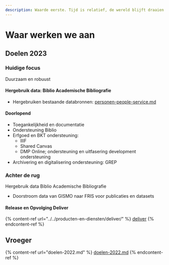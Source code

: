 ```yaml
---
description: Waarde eerste. Tijd is relatief, de wereld blijft draaien.
---
```


# Waar werken we aan

## Doelen 2023

### Huidige focus

Duurzaam en robuust

#### Hergebruik data: Biblio Academische Bibliografie

* Hergebruiken bestaande databronnen: [personen-people-service.md](../../technologie-en-ondersteunende-tooling/personen-people-service.md "mention")

#### Doorlopend

* Toegankelijkheid en documentatie
* Ondersteuning Biblio
* Erfgoed en BKT ondersteuning:
  * IIIF
  * Shared Canvas
  * DMP Online; ondersteuning en uitfasering development ondersteuning
* Archivering en digitalisering ondersteuning: GREP

### Achter de rug

Hergebruik data Biblio Academische Bibliografie

* Doorstroom data van GISMO naar FRIS voor publicaties en datasets

#### Release en Opvolging Deliver

{% content-ref url="../../producten-en-diensten/deliver/" %}
[deliver](../../producten-en-diensten/deliver/)
{% endcontent-ref %}

## Vroeger

{% content-ref url="doelen-2022.md" %}
[doelen-2022.md](doelen-2022.md)
{% endcontent-ref %}
